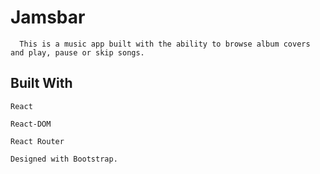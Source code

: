 # Jamsbar 
```
  This is a music app built with the ability to browse album covers and play, pause or skip songs.

```
## Built With
```
React

React-DOM

React Router

Designed with Bootstrap.

```
